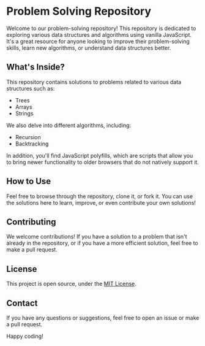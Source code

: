 # Problem Solving Repository

Welcome to our problem-solving repository! This repository is dedicated to exploring various data structures and algorithms using vanilla JavaScript. It's a great resource for anyone looking to improve their problem-solving skills, learn new algorithms, or understand data structures better.

## What's Inside?

This repository contains solutions to problems related to various data structures such as:

- Trees
- Arrays
- Strings

We also delve into different algorithms, including:

- Recursion
- Backtracking

In addition, you'll find JavaScript polyfills, which are scripts that allow you to bring newer functionality to older browsers that do not natively support it.

## How to Use

Feel free to browse through the repository, clone it, or fork it. You can use the solutions here to learn, improve, or even contribute your own solutions!

## Contributing

We welcome contributions! If you have a solution to a problem that isn't already in the repository, or if you have a more efficient solution, feel free to make a pull request.

## License

This project is open source, under the [MIT License](LICENSE).

## Contact

If you have any questions or suggestions, feel free to open an issue or make a pull request.

Happy coding!
